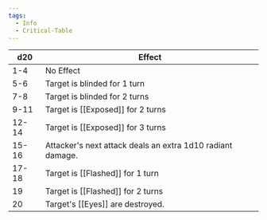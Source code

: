 ```yaml
---
tags:
  - Info
  - Critical-Table
---
```


| d20   | Effect                                                     |
| ----- | ---------------------------------------------------------- |
| 1-4   | No Effect                                                  |
| 5-6   | Target is blinded for 1 turn<br>                           |
| 7-8   | Target is blinded for 2 turns                              |
| 9-11  | Target is [[Exposed]] for 2 turns                          |
| 12-14 | Target is [[Exposed]] for 3 turns                          |
| 15-16 | Attacker's next attack deals an extra 1d10 radiant damage. |
| 17-18 | Target is [[Flashed]] for 1 turn                           |
| 19    | Target is [[Flashed]] for 2 turns                          |
| 20    | Target's [[Eyes]] are destroyed.                           |













